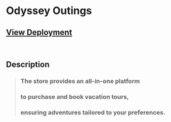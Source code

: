 # Odyssey Outings

<!-- ![Website Preview](/public/assets/crust&co-work.webp) -->

## [View Deployment](https://sashaspievakov.github.io/odyssey-outings/)

<br/>

## Description

> ### The store provides an all-in-one platform
>
> ### to purchase and book vacation tours,
>
> ### ensuring adventures tailored to your preferences.
